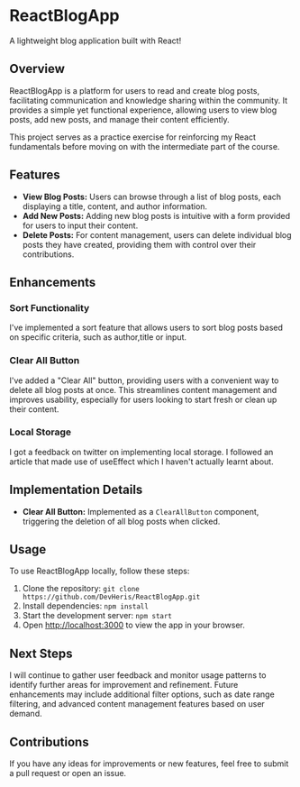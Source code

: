 # ReactBlogApp

A lightweight blog application built with React!

## Overview

ReactBlogApp is a platform for users to read and create blog posts, facilitating communication and knowledge sharing within the community. It provides a simple yet functional experience, allowing users to view blog posts, add new posts, and manage their content efficiently.

This project serves as a practice exercise for reinforcing my React fundamentals before moving on with the intermediate part of the course.

## Features

- **View Blog Posts:** Users can browse through a list of blog posts, each displaying a title, content, and author information.
- **Add New Posts:** Adding new blog posts is intuitive with a form provided for users to input their content.
- **Delete Posts:** For content management, users can delete individual blog posts they have created, providing them with control over their contributions.

## Enhancements

### Sort Functionality

I've implemented a sort feature that allows users to sort blog posts based on specific criteria, such as author,title or input.

### Clear All Button

I've added a "Clear All" button, providing users with a convenient way to delete all blog posts at once. This streamlines content management and improves usability, especially for users looking to start fresh or clean up their content.

### Local Storage

I got a feedback on twitter on implementing local storage. I followed an article that made use of useEffect which I haven't actually learnt about.

## Implementation Details

- **Clear All Button:** Implemented as a `ClearAllButton` component, triggering the deletion of all blog posts when clicked.

## Usage

To use ReactBlogApp locally, follow these steps:

1. Clone the repository: `git clone https://github.com/DevHeris/ReactBlogApp.git`
2. Install dependencies: `npm install`
3. Start the development server: `npm start`
4. Open [http://localhost:3000](http://localhost:3000) to view the app in your browser.

## Next Steps

I will continue to gather user feedback and monitor usage patterns to identify further areas for improvement and refinement. Future enhancements may include additional filter options, such as date range filtering, and advanced content management features based on user demand.

## Contributions

If you have any ideas for improvements or new features, feel free to submit a pull request or open an issue.
